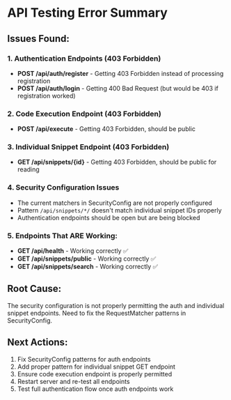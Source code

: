 # API Testing Error Summary

## Issues Found:

### 1. Authentication Endpoints (403 Forbidden)
- **POST /api/auth/register** - Getting 403 Forbidden instead of processing registration
- **POST /api/auth/login** - Getting 400 Bad Request (but would be 403 if registration worked)

### 2. Code Execution Endpoint (403 Forbidden)
- **POST /api/execute** - Getting 403 Forbidden, should be public

### 3. Individual Snippet Endpoint (403 Forbidden)
- **GET /api/snippets/{id}** - Getting 403 Forbidden, should be public for reading

### 4. Security Configuration Issues
- The current matchers in SecurityConfig are not properly configured
- Pattern `/api/snippets/*/` doesn't match individual snippet IDs properly
- Authentication endpoints should be open but are being blocked

### 5. Endpoints That ARE Working:
- **GET /api/health** - Working correctly ✅
- **GET /api/snippets/public** - Working correctly ✅ 
- **GET /api/snippets/search** - Working correctly ✅

## Root Cause:
The security configuration is not properly permitting the auth and individual snippet endpoints. Need to fix the RequestMatcher patterns in SecurityConfig.

## Next Actions:
1. Fix SecurityConfig patterns for auth endpoints
2. Add proper pattern for individual snippet GET endpoint
3. Ensure code execution endpoint is properly permitted
4. Restart server and re-test all endpoints
5. Test full authentication flow once auth endpoints work